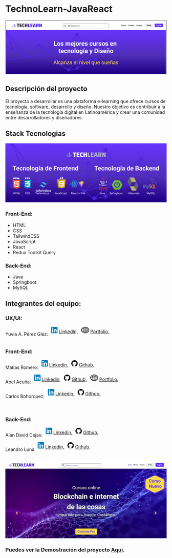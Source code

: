 # TechnoLearn-JavaReact
<p align="center">
  <img src="./assets/banner-Readme.png" alt="banner-TechLearn">
</p>


## Descripción del proyecto
El proyecto a desarrollar es una plataforma  e-learning que ofrece cursos de tecnología, software, desarrollo y diseño.  Nuestro objetivo es contribuir a la enseñanza de la tecnología digital en Latinoamérica y crear una comunidad entre desarrolladores y diseñadores.

## Stack Tecnologias
<p align="center">
  <img src="./assets/banner-tecnologias.jpeg" alt="banner-tecnologias">
</p>

### Front-End:
 * HTML
 * CSS
 * TailwindCSS
 * JavaScript
 * React
 * Redux Toolkit Query

### Back-End:
 * Java
 * Springboot
 * MySQL
 
 ## Integrantes del equipo:
 
 ### UX/UI: 

<div style="display: flex; gap: 10px;">
  <p>Yuvia A. Pérez Glez:</p>
  <span>
    <img src="./assets/LinkedIn_icon.png" width="20px" height="20px" alt="linkedin-logo">
    <a href="https://www.linkedin.com/in/yuvia-perez">Linkedin,</a>
  </span>
  <span>
    <img src="./assets/web-logo.png" width="25px" height="20px" alt="web-logo">
    <a href="https://www.figma.com/proto/lNSI51aDWkrqUX2vTuXlLT/Portafolio-Yuvia?node-id=10%3A3&scaling=min-zoom&page-id=0%3A1&starting-point-node-id=10%3A3">Portfolio.</a>
  </span>
</div>


 ### Front-End: 
 
<div style="display: flex; gap: 10px;">
  <p>Matias Romero:</p>
  <span>
    <img src="./assets/LinkedIn_icon.png" width="20px" height="20px" alt="linkedin-logo">
    <a href="https://www.linkedin.com/in/matias-r-romero/">Linkedin,</a>
  </span>
  <span>
    <img src="./assets/github-logo.png" width="20px" height="20px" alt="github-logo">
    <a href="https://github.com matias199130">Github.</a>
  </span>
</div>
 
<div style="display: flex; gap: 10px;">
  <p>Abel Acuña:</p>
  <span>
    <img src="./assets/LinkedIn_icon.png" width="20px" height="20px" alt="linkedin-logo">
    <a href="https://www.linkedin.com/in/abel-acu%C3%B1a-roninwebdesign">Linkedin,</a>
  </span>
  <span>
    <img src="./assets/github-logo.png" width="20px" height="20px" alt="github-logo">
    <a href="https://github.com/Ronin-21">Github,</a>
  </span>
  <span>
    <img src="./assets/web-logo.png" width="25px" height="20px" alt="web-logo">
    <a href="https://ronin-21.github.io/Proyecto-Alura---Portfolio/#inicio">Portfolio.</a>
  </span>
</div>

<div style="display: flex; gap: 10px;">
  <p>Carlos Bohorquez:</p>
  <span>
    <img src="./assets/LinkedIn_icon.png" width="20px" height="20px" alt="linkedin-logo">
    <a href="https://www.linkedin.com/in/carlos-bohorquez-parra-711b5224b/">Linkedin,</a>
  </span>
  <span>
    <img src="./assets/github-logo.png" width="20px" height="20px" alt="github-logo">
    <a href="https://github.com/carlosBohorquuez20">Github.</a>
  </span>
</div>
<br> 

 ### Back-End:
<div style="display: flex; gap: 10px;">
  <p>Alan David Cejas:</p>
  <span>
    <img src="./assets/LinkedIn_icon.png" width="20px" height="20px" alt="linkedin-logo">
    <a href="https://www.linkedin.com/in/alandcejas01/">Linkedin,</a>
  </span>
  <span>
    <img src="./assets/github-logo.png" width="20px" height="20px" alt="github-logo">
    <a href="https://github.com/Alandcejas01">Github.</a>
  </span>
</div>
 
<div style="display: flex; gap: 10px;">
  <p>Leandro Luna</p>
  <span>
    <img src="./assets/LinkedIn_icon.png" width="20px" height="20px" alt="linkedin-logo">
    <a href="https://www.linkedin.com/in/leandro-matias-luna-a572731a5/">Linkedin,</a>
  </span>
  <span>
    <img src="./assets/github-logo.png" width="20px" height="20px" alt="github-logo">
    <a href="https://github.com/lnxxxxxxxx">Github.</a>
  </span>
</div>

<p align="center">
  <img src="./assets/screen-deploy.png" alt="Screenshot del deploy de technolearn">
</p>
 
 ### **Puedes ver la Demostración del proyecto [Aqui]( https://techno-learn-c9-27-t-java-react-technolearn.vercel.app/).**

